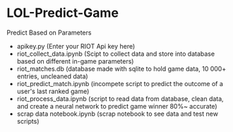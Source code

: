 # LOL-Predict-Game

Predict Based on Parameters
   - apikey.py (Enter your RIOT Api key here)
   - riot_collect_data.ipynb (Scipt to collect data and store into database based on different in-game parameters)
   - riot_matches.db (database made with sqlite to hold game data, 10 000+ entries, uncleaned data)
   - riot_predict_match.ipynb (incompete script to predict the outcome of a user's last ranked game)
   - riot_process_data.ipynb (script to read data from database, clean data, and create a neural network to predict game winner 80%~ accurate)
   - scrap data notebook.ipynb (scrap notebook to see data and test new scripts)
